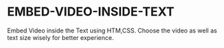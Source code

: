 # EMBED-VIDEO-INSIDE-TEXT
Embed Video inside the Text using HTM,CSS. Choose the video as well as text size wisely for better experience.
